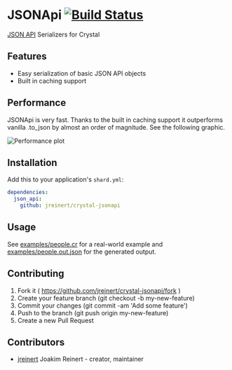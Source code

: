 # JSONApi [![Build Status](https://travis-ci.org/jreinert/crystal-jsonapi.svg?branch=master)](https://travis-ci.org/jreinert/crystal-jsonapi)

[JSON API](http://jsonapi.org) Serializers for Crystal

## Features

- Easy serialization of basic JSON API objects
- Built in caching support

## Performance

JSONApi is very fast. Thanks to the built in caching support it outperforms
vanilla .to_json by almost an order of magnitude. See the following graphic.

![Performance plot](https://cdn.rawgit.com/jreinert/crystal-jsonapi/master/examples/collections.svg)

## Installation

Add this to your application's `shard.yml`:

```yaml
dependencies:
  json_api:
    github: jreinert/crystal-jsonapi
```


## Usage

See [examples/people.cr](examples/people.cr) for a real-world example and
[examples/people.out.json](examples/people.out.json) for the generated output.


## Contributing

1. Fork it ( https://github.com/jreinert/crystal-jsonapi/fork )
2. Create your feature branch (git checkout -b my-new-feature)
3. Commit your changes (git commit -am 'Add some feature')
4. Push to the branch (git push origin my-new-feature)
5. Create a new Pull Request

## Contributors

- [jreinert](https://github.com/jreinert) Joakim Reinert - creator, maintainer
